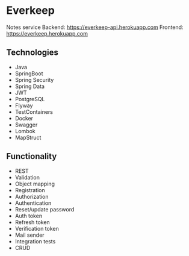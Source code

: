 
# Everkeep
Notes service
Backend: https://everkeep-api.herokuapp.com
Frontend: https://everkeep.herokuapp.com
## Technologies
* Java
* SpringBoot
* Spring Security
* Spring Data
* JWT
* PostgreSQL
* Flyway
* TestContainers
* Docker
* Swagger
* Lombok
* MapStruct
## Functionality
* REST
* Validation
* Object mapping
* Registration
* Authorization
* Authentication
* Reset/update password
* Auth token
* Refresh token
* Verification token
* Mail sender
* Integration tests
* CRUD


